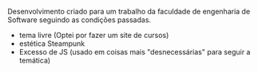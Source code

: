Desenvolvimento criado para um trabalho da faculdade de engenharia de Software seguindo as condições passadas.
- tema livre (Optei por fazer um site de cursos)
- estética Steampunk
- Excesso de JS (usado em coisas mais "desnecessárias" para seguir a temática)
